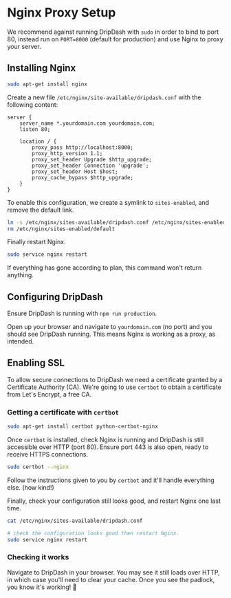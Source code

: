 # Nginx Proxy Setup

We recommend against running DripDash with `sudo` in order to bind to port 80, instead run on `PORT=8000` (default for production) and use Nginx to proxy your server.

## Installing Nginx

```bash
sudo apt-get install nginx
```

Create a new file  `/etc/nginx/site-available/dripdash.conf` with the following content:

```nginx
server {
    server_name *.yourdomain.com yourdomain.com;
    listen 80;
    
    location / {
        proxy_pass http://localhost:8000;
        proxy_http_version 1.1;
        proxy_set_header Upgrade $http_upgrade;
        proxy_set_header Connection 'upgrade';
        proxy_set_header Host $host;
        proxy_cache_bypass $http_upgrade;
    }
}
```

To enable this configuration, we create a symlink to `sites-enabled`, and remove the default link.

```bash
ln -s /etc/nginx/sites-available/dripdash.conf /etc/nginx/sites-enabled/dripdash.conf
rm /etc/nginx/sites-enabled/default
```

Finally restart Nginx.

```bash
sudo service nginx restart
```

If everything has gone according to plan, this command won't return anything.

## Configuring DripDash

Ensure DripDash is running with `npm run production`.

Open up your browser and navigate to `yourdomain.com` (no port) and you should see DripDash running. This means Nginx is working as a proxy, as intended.

## Enabling SSL

To allow secure connections to DripDash we need a certificate granted by a Certificate Authority (CA). We're going to use `certbot` to obtain a certificate from Let's Encrypt, a free CA.

### Getting a certificate with `certbot`

```bash
sudo apt-get install certbot python-certbot-nginx
```

Once `certbot` is installed, check Nginx is running and DripDash is still accessible over HTTP (port 80). Ensure port 443 is also open, ready to receive HTTPS connections.

```bash
sudo certbot --nginx
```

Follow the instructions given to you by `certbot` and it'll handle everything else. (how kind!)

Finally, check your configuration still looks good, and restart Nginx one last time.

```bash
cat /etc/nginx/sites-available/dripdash.conf

# check the configuration looks good then restart Nginx.
sudo service nginx restart
```

### Checking it works

Navigate to DripDash in your browser. You may see it still loads over HTTP, in which case you'll need to clear your cache. Once you see the padlock, you know it's working!  🎉